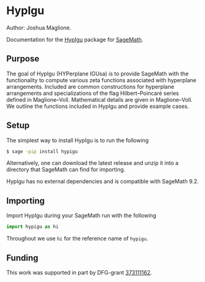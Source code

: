 # HypIgu 

Author: Joshua Maglione.

Documentation for the [HypIgu](https://github.com/joshmaglione/hypigu) package for [SageMath](https://www.sagemath.org/).

## Purpose

The goal of HypIgu (HYPerplane IGUsa) is to provide SageMath with the functionality to compute various zeta functions associated with hyperplane arrangements. Included are common constructions for hyperplane arrangements and specializations of the flag Hilbert&ndash;Poincar&#233; series defined in Maglione&ndash;Voll. Mathematical details are given in Maglione&ndash;Voll. We outline the functions included in HypIgu and provide example cases. 

## Setup

The simplest way to install HypIgu is to run the following 

```bash
$ sage -pip install hypigu
```

Alternatively, one can download the latest release and unzip it into a directory that SageMath can find for importing.

HypIgu has no external dependencies and is compatible with SageMath 9.2.

## Importing

Import HypIgu during your SageMath run with the following

```python
import hypigu as hi
```

Throughout we use `hi` for the reference name of `hypigu`.

## Funding 

This work was supported in part by DFG-grant [373111162](https://gepris.dfg.de/gepris/projekt/373111162?language=en).
